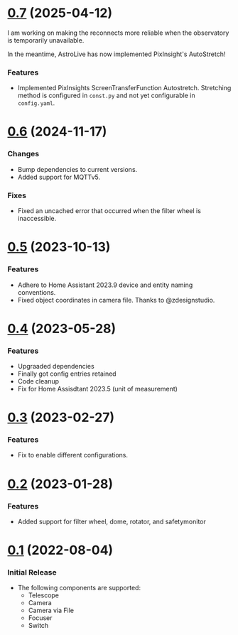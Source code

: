 # [0.7](https://github.com/mawinkler/astrolive/compare/v0.6...v0.7) (2025-04-12)

I am working on making the reconnects more reliable when the observatory is temporarily unavailable.

In the meantime, AstroLive has now implemented PixInsight's AutoStretch!

### Features

- Implemented PixInsights ScreenTransferFunction Autostretch. Stretching method is configured in `const.py` and not yet configurable in `config.yaml`.

# [0.6](https://github.com/mawinkler/astrolive/compare/v0.5...v0.6) (2024-11-17)

### Changes

- Bump dependencies to current versions.
- Added support for MQTTv5.

### Fixes

- Fixed an uncached error that occurred when the filter wheel is inaccessible.

# [0.5](https://github.com/mawinkler/astrolive/compare/v0.4...v0.5) (2023-10-13)

### Features

- Adhere to Home Assistant 2023.9 device and entity naming conventions.
- Fixed object coordinates in camera file. Thanks to @zdesignstudio.

# [0.4](https://github.com/mawinkler/astrolive/compare/v0.3...v0.4) (2023-05-28)

### Features

- Upgraaded dependencies
- Finally got config entries retained
- Code cleanup
- Fix for Home Assisdtant 2023.5 (unit of measurement)

# [0.3](https://github.com/mawinkler/astrolive/compare/v0.2...v0.3) (2023-02-27)

### Features

- Fix to enable different configurations.

# [0.2](https://github.com/mawinkler/astrolive/compare/v0.1...v0.2) (2023-01-28)

### Features

- Added support for filter wheel, dome, rotator, and safetymonitor

# [0.1](https://github.com/mawinkler/astrolive/releases/tag/v0.1) (2022-08-04)

### Initial Release

- The following components are supported:
  - Telescope
  - Camera
  - Camera via File
  - Focuser
  - Switch
